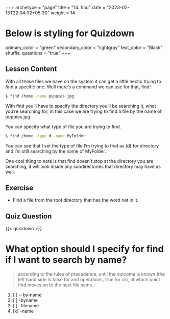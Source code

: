 +++
archetype = "page"
title = "14. find"
date = "2023-02-13T22:04:02+05:30"
weight = 14
# Below is styling for Quizdown
primary_color = "green"
secondary_color = "lightgray"
text_color = "Black"
shuffle_questions = "true"
+++

## Lesson Content

With all these files we have on the system it can get a little hectic trying to find a specific one. Well there’s a command we can use for that, find! 

```bash
$ find /home -name puppies.jpg
```

With find you’ll have to specify the directory you’ll be searching it, what you’re searching for, in this case we are trying to find a file by the name of puppies.jpg. 

You can specify what type of file you are trying to find. 

```bash
$ find /home -type d -name MyFolder
```

You can see that I set the type of file I’m trying to find as (d) for directory and I’m still searching by the name of MyFolder. 

One cool thing to note is that find doesn’t stop at the directory you are searching, it will look inside any subdirectories that directory may have as well.

## Exercise

- Find a file from the root directory that has the word net in it.

## Quiz Question

{{< quizdown >}}

# What option should I specify for find if I want to search by name?

> according to the rules of precedence, until the outcome is known (the left hand side is false for and operations, true for or), at which point find moves on to the next file name. 

1. [ ] --by-name
2. [ ] -byname
3. [ ] -filename
4. [x] -name